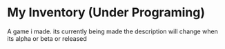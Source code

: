 # My Inventory (Under Programing)
A game i made. its currently being made the description will change when its alpha or beta or released
